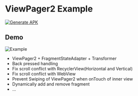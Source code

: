 # ViewPager2 Example
[![Generate APK](https://github.com/ali-sardari/ViewPager2Example/actions/workflows/android.yml/badge.svg)](https://github.com/ali-sardari/ViewPager2Example/actions/workflows/android.yml)


## Demo

![Example](https://github.com/ali-sardari/ViewPager2Example/blob/master/demo/demo.gif)

- ViewPager2 + FragmentStateAdapter + Transformer
- Back pressed handling
- Fix scroll conflict with RecyclerView(Horizontal and Vertical)
- Fix scroll conflict with WebView
- Prevent Swiping of ViewPager2 when onTouch of inner view
- Dynamically add and remove fragment
- ...
